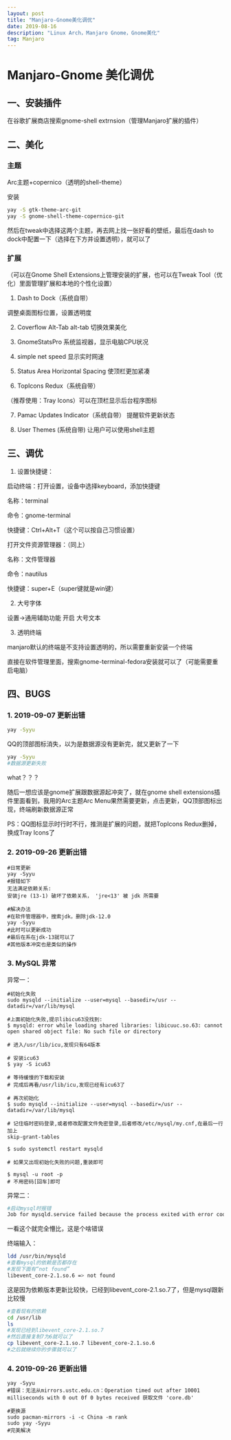 ```yaml
---
layout: post
title: "Manjaro-Gnome美化调优"
date: 2019-08-16 
description: "Linux Arch，Manjaro Gnome，Gnome美化"
tag: Manjaro 
---
```


# Manjaro-Gnome 美化调优

## 一、安装插件

在谷歌扩展商店搜索gnome-shell extrnsion（管理Manjaro扩展的插件）

## 二、美化

### 主题

Arc主题+copernico（透明的shell-theme）

安装

```bash
yay -S gtk-theme-arc-git
yay -S gnome-shell-theme-copernico-git
```

然后在tweak中选择这两个主题，再去网上找一张好看的壁纸，最后在dash to dock中配置一下（选择在下方并设置透明），就可以了

### 扩展

（可以在Gnome Shell Extensions上管理安装的扩展，也可以在Tweak Tool（优化）里面管理扩展和本地的个性化设置）

1. Dash to Dock（系统自带）

调整桌面图标位置，设置透明度

2. Coverflow Alt-Tab 
    alt-tab 切换效果美化

3. GnomeStatsPro
    系统监视器，显示电脑CPU状况

4. simple net speed
    显示实时网速

5. Status Area Horizontal Spacing
    使顶栏更加紧凑

6. TopIcons Redux（系统自带）
   

（推荐使用：Tray Icons）可以在顶栏显示后台程序图标
    
7. Pamac Updates Indicator（系统自带）
    提醒软件更新状态

8. User Themes (系统自带)
    让用户可以使用shell主题

## 三、调优

1. 设置快捷键：

启动终端：打开设置，设备中选择keyboard，添加快捷键

名称：terminal

命令：gnome-terminal

快捷键：Ctrl+Alt+T（这个可以按自己习惯设置）

打开文件资源管理器：（同上）

名称：文件管理器

命令：nautilus

快捷键：super+E（super键就是win键）

2. 大号字体

设置->通用辅助功能 开启 大号文本

3. 透明终端

manjaro默认的终端是不支持设置透明的，所以需要重新安装一个终端

直接在软件管理里面，搜索gnome-terminal-fedora安装就可以了（可能需要重启电脑）

## 四、BUGS

### 1. 2019-09-07 更新出错

```bash
yay -Syyu
```

QQ的顶部图标消失，以为是数据源没有更新完，就又更新了一下

```bash
yay -Syyu
#数据源更新失败
```

what？？？

随后一想应该是gnome扩展跟数据源起冲突了，就在gnome shell extensions插件里面看到，我用的Arc主题Arc Menu果然需要更新，点击更新，QQ顶部图标出现，终端刷新数据源正常

PS：QQ图标显示时行时不行，推测是扩展的问题，就把TopIcons Redux删掉，换成Tray Icons了

### 2. 2019-09-26 更新出错

```shell
#日常更新
yay -Syyu
#报错如下
无法满足依赖关系:
安装jre (13-1) 破坏了依赖关系， 'jre<13' 被 jdk 所需要

#解决办法
#在软件管理器中，搜索jdk，删除jdk-12.0
yay -Syyu
#此时可以更新成功
#最后在系在jdk-13就可以了
#其他版本冲突也是类似的操作
```

### 3. MySQL 异常

异常一：

```shell
#初始化失败
sudo mysqld --initialize --user=mysql --basedir=/usr --datadir=/var/lib/mysql

#上面初始化失败,提示libicu63没找到:
$ mysqld: error while loading shared libraries: libicuuc.so.63: cannot open shared object file: No such file or directory

# 进入/usr/lib/icu,发现只有64版本

# 安装icu63
$ yay -S icu63

# 等待缓慢的下载和安装
# 完成后再看/usr/lib/icu,发现已经有icu63了

# 再次初始化
$ sudo mysqld --initialize --user=mysql --basedir=/usr --datadir=/var/lib/mysql

# 记住临时密码登录,或者修改配置文件免密登录,后者修改/etc/mysql/my.cnf,在最后一行加上
skip-grant-tables

$ sudo systemctl restart mysqld

# 如果又出现初始化失败的问题,重装即可

$ mysql -u root -p
# 不用密码[回车]即可
```

异常二：

```bash
#启动mysql时报错
Job for mysqld.service failed because the process exited with error code.See "systemctl status mysqld.service" and "journalctl -xe" for details
```

一看这个就完全懵比，这是个啥错误

终端输入：

```bash
ldd /usr/bin/mysqld
#查看mysql的依赖是否都存在
#发现下面有“not found”
libevent_core-2.1.so.6 => not found
```

这是因为依赖版本更新比较快，已经到libevent_core-2.1.so.7了，但是mysql跟新比较慢

```bash
#查看现有的依赖
cd /usr/lib
ls
#发现已经到libevent_core-2.1.so.7
#然后直接复制7为6就可以了
cp libevent_core-2.1.so.7 libevent_core-2.1.so.6
#之后就继续你的步骤就可以了
```

### 4. 2019-09-26 更新出错

```shell
yay -Syyu
#错误：无法从mirrors.ustc.edu.cn：Operation timed out after 10001 milliseconds with 0 out 0f 0 bytes received 获取文件 'core.db'

#更换源
sudo pacman-mirrors -i -c China -m rank
sudo yay -Syyu
#完美解决
```

